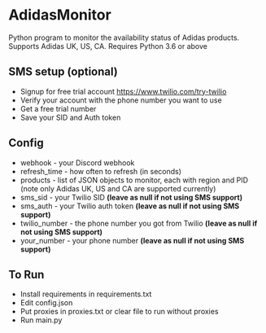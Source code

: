 # AdidasMonitor

Python program to monitor the availability status of Adidas products. Supports Adidas UK, US, CA. Requires Python 3.6 or above

## SMS setup (optional)
* Signup for free trial account https://www.twilio.com/try-twilio
* Verify your account with the phone number you want to use
* Get a free trial number
* Save your SID and Auth token


## Config
* webhook - your Discord webhook 
* refresh_time - how often to refresh (in seconds)
* products - list of JSON objects to monitor, each with region and PID (note only Adidas UK, US and CA are supported currently)
* sms_sid - your Twilio SID **(leave as null if not using SMS support)**
* sms_auth - your Twilio auth token **(leave as null if not using SMS support)**
* twilio_number - the phone number you got from Twilio **(leave as null if not using SMS support)**
* your_number - your phone number **(leave as null if not using SMS support)**


## To Run
* Install requirements in requirements.txt
* Edit config.json
* Put proxies in proxies.txt or clear file to run without proxies
* Run main.py
